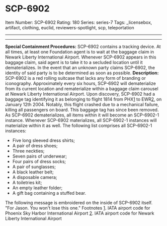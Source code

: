 # SCP-6902
Item Number: SCP-6902
Rating: 180
Series: series-7
Tags: _licensebox, artifact, clothing, euclid, reviewers-spotlight, scp, teleportation

---

* * *
**Special Containment Procedures:** SCP-6902 contains a tracking device. At all times, at least one Foundation agent is to wait at the baggage claim in Newark Liberty International Airport. Whenever SCP-6902 appears in this baggage claim, said agent is to take it to a secluded location until it dematerializes. In the event that an unknown party claims SCP-6902, the identity of said party is to be determined as soon as possible.
**Description:** SCP-6902 is a red rolling suitcase that lacks any form of branding or iconography. Approximately every six hours, SCP-6902 will dematerialize from its current location and rematerialize within a baggage claim carousel at Newark Liberty International Airport.
Upon discovery, SCP-6902 had a baggage tag identifying it as belonging to flight 1814 from PHX[1](javascript:;) to EWR[2](javascript:;), on January 12th 2004. Notably, this flight crashed due to a mechanical failure, killing all passengers on board. This baggage tag has since been removed.
As SCP-6902 dematerializes, all items within it will become an SCP-6902-1 instance. Whenever SCP-6902 materializes, all SCP-6902-1 instances will materialize within it as well.
The following list comprises all SCP-6902-1 instances:
  * Five long sleeved dress shirts;
  * A pair of dress shoes;
  * Three neckties;
  * Seven pairs of underwear;
  * Four pairs of dress socks;
  * A pair of sunglasses;
  * A black leather belt;
  * A disposable camera;
  * A toiletries kit;
  * An empty leather folder;
  * A gift bag containing a stuffed bear.

The following message is embroidered on the inside of SCP-6902 itself. "For Jason. You won't lose this one."
Footnotes
[1](javascript:;). IATA airport code for Phoenix Sky Harbor International Airport
[2](javascript:;). IATA airport code for Newark Liberty International Airport